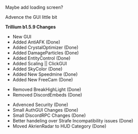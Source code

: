 Maybe add loading screen?

Advence the GUI little bit

**Trillium b1.5.9 Changes**
+ New GUI
+ Added AntiAFK (Done)
+ Added CrystalOptimizer (Done)
+ Added DamageParticles (Done)
+ Added EntityControl (Done)
+ Added Scaling || ClickGUI
+ Added SkyColor (Done)
+ Added New Speedmine (Done)
+ Added New FreeCam (Done)

- Removed BreakHighLight (Done)
- Removed DiscordEmbeds (Done)

* Advenced Security (Done)
* Small AuthGUI Changes (Done)
* Small DiscordRPC Changes (Done)
* Better handeling over Strafe Incompatibility issues (Done)
* Moved AkrienRadar to HUD Category (Done)
